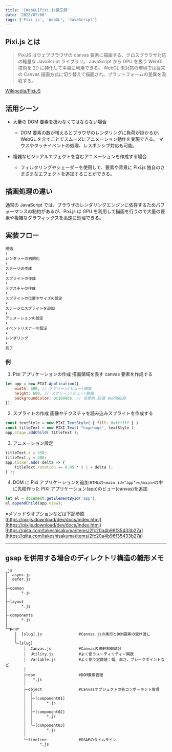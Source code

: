 ```yaml
---
title: '[WebGL]Pixi.js備忘録'
date: '2023/07/08'
tags: ['Pixi.js', 'WebGL', 'JavaScript']
---
```


## Pixi.js とは

> PixiJS はウェブブラウザの canvas 要素に描画する、クロスブラウザ対応の軽量な JavaScript ライブラリ。
> JavaScript から GPU を扱う WebGL 技術を 2D に特化して平易に利用できる。
> WebGL 未対応の環境では従来の Canvas 描画方式に切り替えて描画され、プラットフォームの差異を吸収する。

[Wikipedia/PixiJS](https://ja.wikipedia.org/wiki/PixiJS)

## 活用シーン

- 大量の DOM 要素を扱わなくてはならない場合

  - DOM 要素の数が増えるとブラウザのレンダリングに負荷が掛かるが、WebGL を介すことでスムーズにアニメーション動作を実現できる。
    マウスやタッチイベントの処理、レスポンシブ対応も可能。

- 複雑なビジュアルエフェクトを含むアニメーションを作成する場合
  - フィルタリングやシェーダーを使用して、要素や背景に Pixi.js 独自のさまざまなエフェクトを追加することができる。

## 描画処理の違い

通常の JavaScript では、ブラウザのレンダリングエンジンに依存するためパフォーマンスの制約があるが、Pixi.js は GPU を利用して描画を行うので大量の要素や複雑なグラフィックスを高速に処理できる。

## 実装フロー

```
開始
↓
レンダラーの初期化
↓
ステージの作成
↓
スプライトの作成
↓
テクスチャの作成
↓
スプライトの位置やサイズの設定
↓
ステージにスプライトを追加
↓
アニメーションの設定
↓
イベントリスナーの設定
↓
レンダリング
↓
終了
```

### 例

1. Pixi アプリケーションの作成
   描画領域を表す canvas 要素を作成する

```JavaScript
let app = new PIXI.Application({
	width: 600, // スクリーン(ビュー)横幅
	height: 600, // スクリーン(ビュー)縦幅
	backgroundColor: 0x1099bb, // 背景色 16進 0xRRGGBB
});
```

2. スプライトの作成
   画像やテクスチャを読み込みスプライトを作成する

```JavaScript
const textStyle = new PIXI.TextStyle( { fill: 0xffffff } )
const titleText = new PIXI.Text( "hogehoge", textStyle );
app.stage.addChild( titleText );
```

3. アニメーション設定

```JavaScript
titleText.x = 350;
titleText.y = 300;
app.ticker.add( delta => {
	titleText.rotation += 0.05 * ( 1 + delta );
} );
```

4. DOM に Pixi アプリケーションを追加
   `HTML`の`<main id="app"></main>`の中に先程作った PIXI アプリケーション(app)のビュー(canvas)を追加

```JavaScript
let el = document.getElementById('app');
el.appendChild(app.view);
```

※メソッドやオプションなどは下記参照
[https://pixijs.download/dev/docs/index.html](https://pixijs.download/dev/docs/index.html)
[https://qiita.com/takeshisakuma/items/2fc20a4b96f35433b27a](https://qiita.com/takeshisakuma/items/2fc20a4b96f35433b27a)

---

## gsap を併用する場合のディレクトリ構造の雛形メモ

```
_js
│  async.js
│  defer.js
│
├─common
│      *.js
│
├─layout
│      *.js
│
├─components
│      *.js
│
└─page
    │  [slug].js                #Canvas.jsの実行とDOM要素の受け渡し
    │
    └─[slug]
        │  Canvas.js            #Canvasの根幹制御部分
        │  Utility.js           #よく使うユーティリティー関数
        │  Variable.js          #よく使う定数値：幅、高さ、ブレークポイントなど
        │
        ├─dom                   #DOM要素管理
        │   *.js
        │
        ├─object                #Canvasオブジェクトの各コンポーネント管理
        │  │
        │  ├─[component01]
        │  │      *.js
        │  │
        │  ├─[component02]
        │  │      *.js
        │  │
        │  └─[component03]
        │         *.js
        │
        └─timeline              #GSAPのタイムライン
               *.js
```
